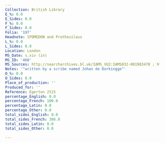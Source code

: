 ```yaml
---
Collection: British Library
E_%: 0.0
E_Sides: 0.0
F_%: 0.0
F_Sides: 0.0
Folia: '197'
Headnote: IPOMEDON and Prothesilaus
L_%: 0.0
L_Sides: 0.0
Location: London
MS_Date: s.xiv (in)
MS_ID: '468'
MS_Sources: http://searcharchives.bl.uk/IAMS_VU2:IAMS032-001983478 ; https://www.europeana.eu/portal/en/record/9200397/BibliographicResource_3000126256496.html
Notes: '"written by a scribe named Johan de Dorkingge"'
O_%: 0.0
O_Sides: 0.0
Place_of_production: ''
Produced_for: ''
Reference: Egerton 2515
percentage_English: 0.0
percentage_French: 100.0
percentage_Latin: 0.0
percentage_Other: 0.0
total_sides_English: 0.0
total_sides_French: 386.0
total_sides_Latin: 0.0
total_sides_Other: 0.0

---
```

